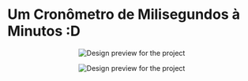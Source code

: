 # Um Cronômetro de Milisegundos à Minutos :D

<div align="center">

![Design preview for the project](design/stopwatch.jpg.jpg)

![Design preview for the project](design/mobile-stopwatch.jpg.jpg)

</div>
